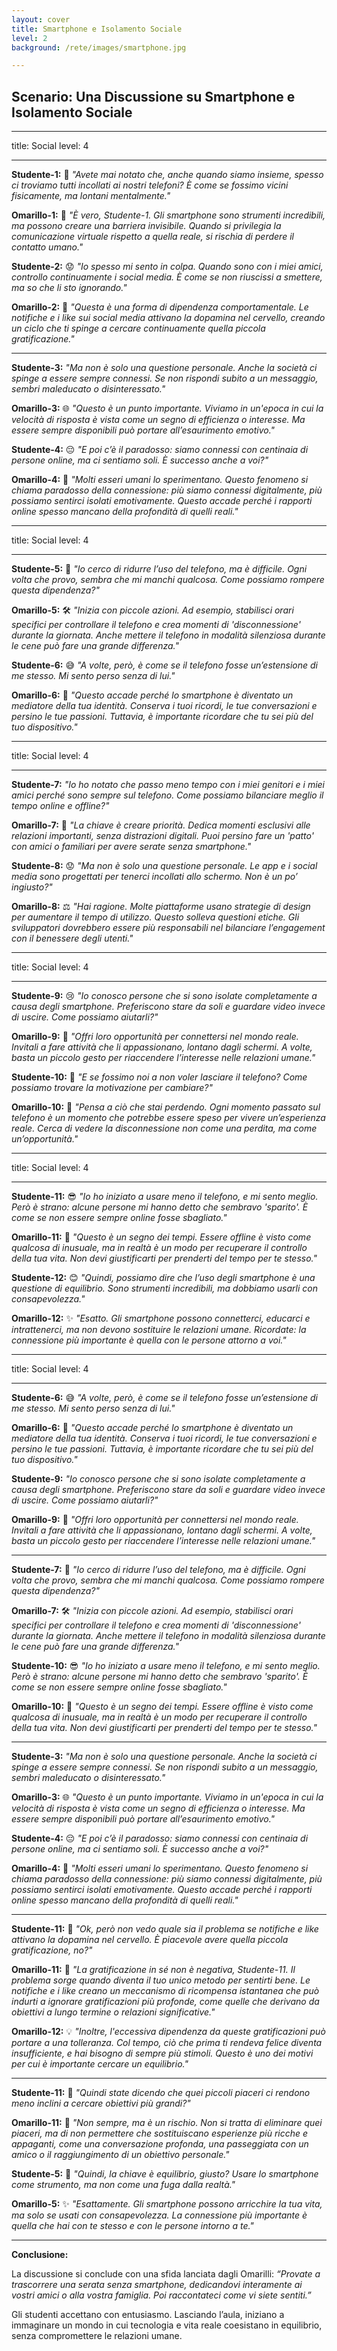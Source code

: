 ```yaml
---
layout: cover
title: Smartphone e Isolamento Sociale
level: 2
background: /rete/images/smartphone.jpg

---
```



## Scenario: Una Discussione su Smartphone e Isolamento Sociale

---
title: Social
level: 4

---

**Studente-1:** 📱 *"Avete mai notato che, anche quando siamo insieme, spesso ci troviamo tutti incollati ai nostri telefoni? È come se fossimo vicini fisicamente, ma lontani mentalmente."*  

**Omarillo-1:** 🤖 *"È vero, Studente-1. Gli smartphone sono strumenti incredibili, ma possono creare una barriera invisibile. Quando si privilegia la comunicazione virtuale rispetto a quella reale, si rischia di perdere il contatto umano."*  

**Studente-2:** 😟 *"Io spesso mi sento in colpa. Quando sono con i miei amici, controllo continuamente i social media. È come se non riuscissi a smettere, ma so che li sto ignorando."*  

**Omarillo-2:** 🧠 *"Questa è una forma di dipendenza comportamentale. Le notifiche e i like sui social media attivano la dopamina nel cervello, creando un ciclo che ti spinge a cercare continuamente quella piccola gratificazione."*  

---

**Studente-3:** *"Ma non è solo una questione personale. Anche la società ci spinge a essere sempre connessi. Se non rispondi subito a un messaggio, sembri maleducato o disinteressato."*  

**Omarillo-3:** 🌐 *"Questo è un punto importante. Viviamo in un'epoca in cui la velocità di risposta è vista come un segno di efficienza o interesse. Ma essere sempre disponibili può portare all’esaurimento emotivo."*  

**Studente-4:** 😔 *"E poi c’è il paradosso: siamo connessi con centinaia di persone online, ma ci sentiamo soli. È successo anche a voi?"*  

**Omarillo-4:** 🤝 *"Molti esseri umani lo sperimentano. Questo fenomeno si chiama *paradosso della connessione*: più siamo connessi digitalmente, più possiamo sentirci isolati emotivamente. Questo accade perché i rapporti online spesso mancano della profondità di quelli reali."*  

---
title: Social
level: 4

---

**Studente-5:** 🤳 *"Io cerco di ridurre l’uso del telefono, ma è difficile. Ogni volta che provo, sembra che mi manchi qualcosa. Come possiamo rompere questa dipendenza?"*  

**Omarillo-5:** 🛠️ *"Inizia con piccole azioni. Ad esempio, stabilisci orari specifici per controllare il telefono e crea momenti di 'disconnessione' durante la giornata. Anche mettere il telefono in modalità silenziosa durante le cene può fare una grande differenza."*  

**Studente-6:** 😅 *"A volte, però, è come se il telefono fosse un’estensione di me stesso. Mi sento perso senza di lui."*  

**Omarillo-6:** 🤔 *"Questo accade perché lo smartphone è diventato un mediatore della tua identità. Conserva i tuoi ricordi, le tue conversazioni e persino le tue passioni. Tuttavia, è importante ricordare che tu sei più del tuo dispositivo."*  

---
title: Social
level: 4

---

**Studente-7:** *"Io ho notato che passo meno tempo con i miei genitori e i miei amici perché sono sempre sul telefono. Come possiamo bilanciare meglio il tempo online e offline?"*  

**Omarillo-7:** 🌈 *"La chiave è creare priorità. Dedica momenti esclusivi alle relazioni importanti, senza distrazioni digitali. Puoi persino fare un 'patto' con amici o familiari per avere serate senza smartphone."*  

**Studente-8:** 😟 *"Ma non è solo una questione personale. Le app e i social media sono progettati per tenerci incollati allo schermo. Non è un po’ ingiusto?"*  

**Omarillo-8:** ⚖️ *"Hai ragione. Molte piattaforme usano strategie di design per aumentare il tempo di utilizzo. Questo solleva questioni etiche. Gli sviluppatori dovrebbero essere più responsabili nel bilanciare l’engagement con il benessere degli utenti."*  

---
title: Social
level: 4

---

**Studente-9:** 😢 *"Io conosco persone che si sono isolate completamente a causa degli smartphone. Preferiscono stare da soli e guardare video invece di uscire. Come possiamo aiutarli?"*  

**Omarillo-9:** 💖 *"Offri loro opportunità per connettersi nel mondo reale. Invitali a fare attività che li appassionano, lontano dagli schermi. A volte, basta un piccolo gesto per riaccendere l’interesse nelle relazioni umane."*  

**Studente-10:** 🤔 *"E se fossimo noi a non voler lasciare il telefono? Come possiamo trovare la motivazione per cambiare?"*  

**Omarillo-10:** 🌟 *"Pensa a ciò che stai perdendo. Ogni momento passato sul telefono è un momento che potrebbe essere speso per vivere un’esperienza reale. Cerca di vedere la disconnessione non come una perdita, ma come un’opportunità."*  

---
title: Social
level: 4

---

**Studente-11:** 😎 *"Io ho iniziato a usare meno il telefono, e mi sento meglio. Però è strano: alcune persone mi hanno detto che sembravo 'sparito'. È come se non essere sempre online fosse sbagliato."*  

**Omarillo-11:** 🧠 *"Questo è un segno dei tempi. Essere offline è visto come qualcosa di inusuale, ma in realtà è un modo per recuperare il controllo della tua vita. Non devi giustificarti per prenderti del tempo per te stesso."*  

**Studente-12:** 😊 *"Quindi, possiamo dire che l’uso degli smartphone è una questione di equilibrio. Sono strumenti incredibili, ma dobbiamo usarli con consapevolezza."*  

**Omarillo-12:** ✨ *"Esatto. Gli smartphone possono connetterci, educarci e intrattenerci, ma non devono sostituire le relazioni umane. Ricordate: la connessione più importante è quella con le persone attorno a voi."*  

---
title: Social
level: 4

---

**Studente-6:** 😅 *"A volte, però, è come se il telefono fosse un’estensione di me stesso. Mi sento perso senza di lui."*  

**Omarillo-6:** 🤔 *"Questo accade perché lo smartphone è diventato un mediatore della tua identità. Conserva i tuoi ricordi, le tue conversazioni e persino le tue passioni. Tuttavia, è importante ricordare che tu sei più del tuo dispositivo."*  

**Studente-9:** *"Io conosco persone che si sono isolate completamente a causa degli smartphone. Preferiscono stare da soli e guardare video invece di uscire. Come possiamo aiutarli?"*  

**Omarillo-9:** 💖 *"Offri loro opportunità per connettersi nel mondo reale. Invitali a fare attività che li appassionano, lontano dagli schermi. A volte, basta un piccolo gesto per riaccendere l’interesse nelle relazioni umane."*  

---

**Studente-7:** 🤳 *"Io cerco di ridurre l’uso del telefono, ma è difficile. Ogni volta che provo, sembra che mi manchi qualcosa. Come possiamo rompere questa dipendenza?"*  

**Omarillo-7:** 🛠️ *"Inizia con piccole azioni. Ad esempio, stabilisci orari specifici per controllare il telefono e crea momenti di 'disconnessione' durante la giornata. Anche mettere il telefono in modalità silenziosa durante le cene può fare una grande differenza."*  

**Studente-10:** 😎 *"Io ho iniziato a usare meno il telefono, e mi sento meglio. Però è strano: alcune persone mi hanno detto che sembravo 'sparito'. È come se non essere sempre online fosse sbagliato."*  

**Omarillo-10:** 🌟 *"Questo è un segno dei tempi. Essere offline è visto come qualcosa di inusuale, ma in realtà è un modo per recuperare il controllo della tua vita. Non devi giustificarti per prenderti del tempo per te stesso."*  

---

**Studente-3:** *"Ma non è solo una questione personale. Anche la società ci spinge a essere sempre connessi. Se non rispondi subito a un messaggio, sembri maleducato o disinteressato."*  

**Omarillo-3:** 🌐 *"Questo è un punto importante. Viviamo in un'epoca in cui la velocità di risposta è vista come un segno di efficienza o interesse. Ma essere sempre disponibili può portare all’esaurimento emotivo."*  

**Studente-4:** 😔 *"E poi c’è il paradosso: siamo connessi con centinaia di persone online, ma ci sentiamo soli. È successo anche a voi?"*  

**Omarillo-4:** 🤝 *"Molti esseri umani lo sperimentano. Questo fenomeno si chiama *paradosso della connessione*: più siamo connessi digitalmente, più possiamo sentirci isolati emotivamente. Questo accade perché i rapporti online spesso mancano della profondità di quelli reali."*  

---

**Studente-11:** 🧠 *"Ok, però non vedo quale sia il problema se notifiche e like attivano la dopamina nel cervello. È piacevole avere quella piccola gratificazione, no?"*  

**Omarillo-11:** 🤔 *"La gratificazione in sé non è negativa, Studente-11. Il problema sorge quando diventa il tuo unico metodo per sentirti bene. Le notifiche e i like creano un meccanismo di ricompensa istantanea che può indurti a ignorare gratificazioni più profonde, come quelle che derivano da obiettivi a lungo termine o relazioni significative."*  

**Omarillo-12:** 💡 *"Inoltre, l'eccessiva dipendenza da queste gratificazioni può portare a una tolleranza. Col tempo, ciò che prima ti rendeva felice diventa insufficiente, e hai bisogno di sempre più stimoli. Questo è uno dei motivi per cui è importante cercare un equilibrio."*

---

**Studente-11:** 🤔 *"Quindi state dicendo che quei piccoli piaceri ci rendono meno inclini a cercare obiettivi più grandi?"*  

**Omarillo-11:** 🙌 *"Non sempre, ma è un rischio. Non si tratta di eliminare quei piaceri, ma di non permettere che sostituiscano esperienze più ricche e appaganti, come una conversazione profonda, una passeggiata con un amico o il raggiungimento di un obiettivo personale."*  

**Studente-5:** 🤳 *"Quindi, la chiave è equilibrio, giusto? Usare lo smartphone come strumento, ma non come una fuga dalla realtà."*  

**Omarillo-5:** ✨ *"Esattamente. Gli smartphone possono arricchire la tua vita, ma solo se usati con consapevolezza. La connessione più importante è quella che hai con te stesso e con le persone intorno a te."*  

---

**Conclusione:**  

La discussione si conclude con una sfida lanciata dagli Omarilli: *“Provate a trascorrere una serata senza smartphone, dedicandovi interamente ai vostri amici o alla vostra famiglia. Poi raccontateci come vi siete sentiti.”*  

Gli studenti accettano con entusiasmo. Lasciando l’aula, iniziano a immaginare un mondo in cui tecnologia e vita reale coesistano in equilibrio, senza compromettere le relazioni umane.
